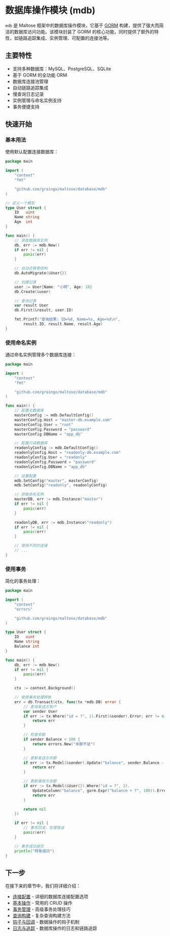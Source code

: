 # 数据库操作模块 (mdb)

`mdb` 是 Maltose 框架中的数据库操作模块，它基于 [GORM](https://gorm.io/) 构建，提供了强大而简洁的数据库访问功能。该模块封装了 GORM 的核心功能，同时提供了额外的特性，如链路追踪集成、实例管理、可配置的连接池等。

## 主要特性

- 支持多种数据库：MySQL、PostgreSQL、SQLite
- 基于 GORM 的全功能 ORM
- 数据库连接池管理
- 自动链路追踪集成
- 慢查询日志记录
- 实例管理与命名实例支持
- 事务便捷支持

## 快速开始

### 基本用法

使用默认配置连接数据库：

```go
package main

import (
    "context"
    "fmt"

    "github.com/graingo/maltose/database/mdb"
)

// 定义一个模型
type User struct {
    ID   uint
    Name string
    Age  int
}

func main() {
    // 获取数据库实例
    db, err := mdb.New()
    if err != nil {
        panic(err)
    }

    // 自动迁移表结构
    db.AutoMigrate(&User{})

    // 创建记录
    user := User{Name: "小明", Age: 18}
    db.Create(&user)

    // 查询记录
    var result User
    db.First(&result, user.ID)

    fmt.Printf("查询结果: ID=%d, Name=%s, Age=%d\n",
        result.ID, result.Name, result.Age)
}
```

### 使用命名实例

通过命名实例管理多个数据库连接：

```go
package main

import (
    "context"
    "fmt"

    "github.com/graingo/maltose/database/mdb"
)

func main() {
    // 配置主数据库
    masterConfig := mdb.DefaultConfig()
    masterConfig.Host = "master-db.example.com"
    masterConfig.User = "root"
    masterConfig.Password = "password"
    masterConfig.DBName = "app_db"

    // 配置只读数据库
    readonlyConfig := mdb.DefaultConfig()
    readonlyConfig.Host = "readonly-db.example.com"
    readonlyConfig.User = "readonly"
    readonlyConfig.Password = "password"
    readonlyConfig.DBName = "app_db"

    // 设置配置
    mdb.SetConfig("master", masterConfig)
    mdb.SetConfig("readonly", readonlyConfig)

    // 获取命名实例
    masterDB, err := mdb.Instance("master")
    if err != nil {
        panic(err)
    }

    readonlyDB, err := mdb.Instance("readonly")
    if err != nil {
        panic(err)
    }

    // 使用不同的连接
    // ...
}
```

### 使用事务

简化的事务处理：

```go
package main

import (
    "context"
    "errors"

    "github.com/graingo/maltose/database/mdb"
)

type User struct {
    ID   uint
    Name string
    Balance int
}

func main() {
    db, err := mdb.New()
    if err != nil {
        panic(err)
    }

    ctx := context.Background()

    // 使用事务处理转账
    err = db.Transact(ctx, func(tx *mdb.DB) error {
        // 查询发送方账户
        var sender User
        if err := tx.Where("id = ?", 1).First(&sender).Error; err != nil {
            return err
        }

        // 检查余额
        if sender.Balance < 100 {
            return errors.New("余额不足")
        }

        // 更新发送方余额
        if err := tx.Model(&sender).Update("balance", sender.Balance - 100).Error; err != nil {
            return err
        }

        // 更新接收方余额
        if err := tx.Model(&User{}).Where("id = ?", 2).
            UpdateColumn("balance", gorm.Expr("balance + ?", 100)).Error; err != nil {
            return err
        }

        return nil
    })

    if err != nil {
        // 事务回滚，处理错误
        panic(err)
    }

    // 事务成功提交
    println("转账成功")
}
```

## 下一步

在接下来的章节中，我们将详细介绍：

- [连接配置](/docs/database/mdb/config) - 详细的数据库连接配置选项
- [基本操作](/docs/database/mdb/basic) - 常用的 CRUD 操作
- [事务管理](/docs/database/mdb/transaction) - 高级事务处理技巧
- [查询构建](/docs/database/mdb/query) - 复杂查询构建方法
- [钩子与回调](/docs/database/mdb/hooks) - 数据操作的钩子机制
- [日志与追踪](/docs/database/mdb/logging) - 数据库操作的日志和链路追踪

